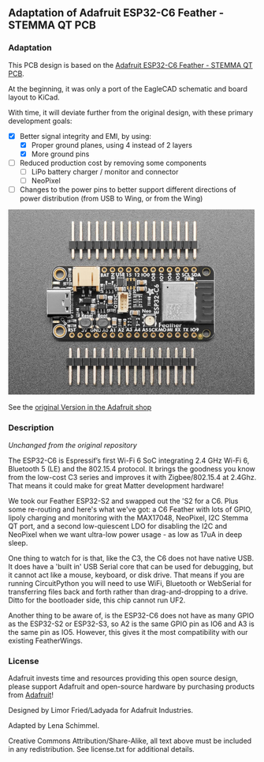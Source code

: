 ## Adaptation of Adafruit ESP32-C6 Feather - STEMMA QT PCB
### Adaptation
This PCB design is based on the [Adafruit ESP32-C6 Feather - STEMMA QT PCB](https://github.com/adafruit/Adafruit-ESP32-C6-Feather-PCB).

At the beginning, it was only a port of the EagleCAD schematic and board layout to KiCad.

With time, it will deviate further from the original design, with these primary development goals:
 - [x] Better signal integrity and EMI, by using:
   - [x] Proper ground planes, using 4 instead of 2 layers
   - [x] More ground pins
 - [ ] Reduced production cost by removing some components
   - [ ] LiPo battery charger / monitor and connector
   - [ ] NeoPixel
 - [ ] Changes to the power pins to better support different directions of power distribution (from USB to Wing, or from the Wing)

<img src="assets/5933.jpg?raw=true" width="500px">

See the [original Version in the Adafruit shop](https://www.adafruit.com/product/5933)

### Description
_Unchanged from the original repository_

The ESP32-C6 is Espressif’s first Wi-Fi 6 SoC integrating 2.4 GHz Wi-Fi 6, Bluetooth 5 (LE) and the 802.15.4 protocol. It brings the goodness you know from the low-cost C3 series and improves it with Zigbee/802.15.4 at 2.4Ghz. That means it could make for great Matter development hardware!

We took our Feather ESP32-S2 and swapped out the 'S2 for a C6. Plus some re-routing and here's what we've got: a C6 Feather with lots of GPIO, lipoly charging and monitoring with the MAX17048, NeoPixel, I2C Stemma QT port, and a second low-quiescent LDO for disabling the I2C and NeoPixel when we want ultra-low power usage - as low as 17uA in deep sleep.

One thing to watch for is that, like the C3, the C6 does not have native USB. It does have a 'built in' USB Serial core that can be used for debugging, but it cannot act like a mouse, keyboard, or disk drive. That means if you are running CircuitPython you will need to use WiFi, Bluetooth or WebSerial for transferring files back and forth rather than drag-and-dropping to a drive. Ditto for the bootloader side, this chip cannot run UF2.

Another thing to be aware of, is  the ESP32-C6 does not have as many GPIO as the ESP32-S2 or ESP32-S3, so A2 is the same GPIO pin as IO6 and A3 is the same pin as IO5. However, this gives it the most compatibility with our existing FeatherWings.

### License
Adafruit invests time and resources providing this open source design, please support Adafruit and open-source hardware by purchasing products from [Adafruit](https://www.adafruit.com)!

Designed by Limor Fried/Ladyada for Adafruit Industries.

Adapted by Lena Schimmel.

Creative Commons Attribution/Share-Alike, all text above must be included in any redistribution. 
See license.txt for additional details.
